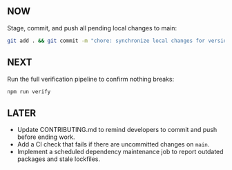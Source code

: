 ## NOW
Stage, commit, and push all pending local changes to main:
```bash
git add . && git commit -m "chore: synchronize local changes for version control hygiene" && git push origin main
```

## NEXT
Run the full verification pipeline to confirm nothing breaks:
```bash
npm run verify
```

## LATER
- Update CONTRIBUTING.md to remind developers to commit and push before ending work.  
- Add a CI check that fails if there are uncommitted changes on `main`.  
- Implement a scheduled dependency maintenance job to report outdated packages and stale lockfiles.